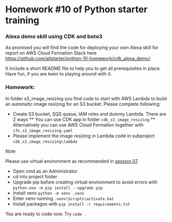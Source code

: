 Homework #10 of Python starter training
=========

### Alexa demo skill using CDK and boto3
As promised you will find the code for deploying your own Alexa skill for report on AWS Cloud Formation Stack here
https://github.com/allstarter/python-10-homework/cdk_alexa_demo/

It include a short README file to help you to get all prerequisites in place.
Have fun, if you are keen to playing around with it.

### Homework:
In folder s3_image_resizing you find code to start with AWS Lambda to build an automatic image resizing for an S3 bucket. Please complete following:

* Create S3 bucket, SQS queue, IAM roles and dummy Lambda. There are 2 ways
** You can use CDK app in folder `cdk_s3_image_resizing`
** Alternatively you can use AWS Cloud Formation together with `cfn_s3_image_resizing.yaml`
* Please implement the image resizing in Lambda code in subproject `cdk_s3_image_resizing\lambda`


> [!NOTE]
> Please use virtual environment as recommended in [session 07](https://github.com/allstarter/python-07-homework).
> * Open cmd as an Administrator
> * cd into project folder
> * Upgrade pip before creating virtual environment to avoid errors with \
> `python.exe -m pip install --upgrade pip`
> * Install venv `python -m venv .venv`
> * Enter venv running `.venv\Scripts\activate.bat`
> * Install packages with `pip install -r requirements.txt`
> 
> You are ready to code now. Try `code .`
